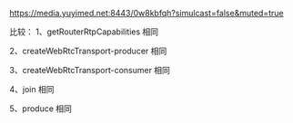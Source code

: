 

https://media.yuyimed.net:8443/0w8kbfqh?simulcast=false&muted=true

比较：
1、getRouterRtpCapabilities 相同

2、createWebRtcTransport-producer 相同

3、createWebRtcTransport-consumer 相同

4、join 相同

5、produce 相同


